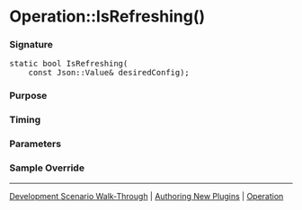 # Operation::IsRefreshing()

### Signature

<pre>
static bool IsRefreshing(
    const Json::Value& desiredConfig);
</pre>

### Purpose

### Timing

### Parameters

### Sample Override

----

[Development Scenario Walk-Through](../../../development-scenario.md) | [Authoring New Plugins](../../developer-plugin-creation.md) | [Operation](operation.md)
